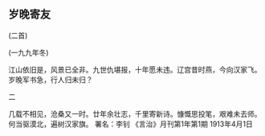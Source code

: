 ## 岁晚寄友

(二首)

(一九九年冬)

江山依旧是，风景已全非。九世仇堪报，十年愿未违。辽宫昔时燕，今向汉家飞。岁晚军书急，行人归未归？

二

几载不相见，沧桑又一时。廿年余壮志，千里寄新诗。慷慨思投笔，艰难未去师。何当驱漠北，遍树汉家旗。
署名：李钊
《言治》月刊第1年第1期
1913年4月1日


